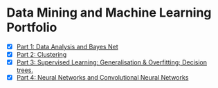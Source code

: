 # Data Mining and Machine Learning Portfolio

- [x] [Part 1: Data Analysis and Bayes Net](https://github.com/Gaurav-Gosain/F20DL_Portfolio/blob/master/F20DL_CW.ipynb)
- [x] [Part 2: Clustering](https://github.com/Gaurav-Gosain/F20DL_Portfolio/blob/master/F20DL_CW_Clustering.ipynb)
- [x] [Part 3:  Supervised Learning: Generalisation & Overfitting; Decision trees.](https://github.com/Gaurav-Gosain/F20DL_Portfolio/blob/master/F20DL_CW_trees.ipynb)
- [x] [Part 4: Neural Networks and Convolutional Neural Networks](https://github.com/Gaurav-Gosain/F20DL_Portfolio/blob/master/F20DL_CW_ML.ipynb)
